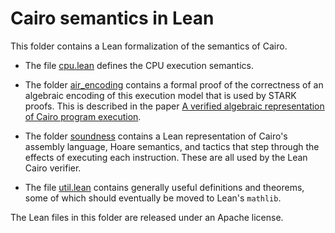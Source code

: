 Cairo semantics in Lean
=======================

This folder contains a Lean formalization of the semantics of Cairo.

- The file [cpu.lean](src/starkware/cairo/lean/semantics/cpu.lean) defines the CPU execution
  semantics.

- The folder [air_encoding](src/starkware/cairo/lean/air_encoding) contains a formal proof of the
  correctness of an algebraic encoding of this execution model that is used by STARK proofs.
  This is described in the paper
  [A verified algebraic representation of Cairo program execution](https://dl.acm.org/doi/10.1145/3497775.3503675).

- The folder [soundness](src/starkware/cairo/lean/air_encoding) contains a Lean representation of
  Cairo's assembly language, Hoare semantics, and tactics that step through the effects of
  executing each instruction. These are all used by the Lean Cairo verifier.

- The file [util.lean](src/starkware/cairo/lean/semantics/util.lean) contains generally useful
  definitions and theorems, some of which should eventually be moved to Lean's `mathlib`.

The Lean files in this folder are released under an Apache license.
